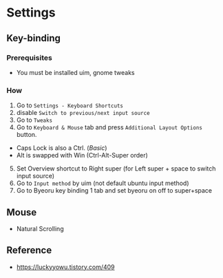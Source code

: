 
# Settings
## Key-binding 
### Prerequisites
* You must be installed uim, gnome tweaks 

### How
1. Go to `Settings - Keyboard Shortcuts`
2. disable `Switch to previous/next input source`
3. Go to `Tweaks`
4. Go to `Keyboard & Mouse` tab and press `Additional Layout Options` button.
  * Caps Lock is also a Ctrl. (*Basic*)
  * Alt is swapped with Win (Ctrl-Alt-Super order)
5. Set Overview shortcut to Right super (for Left super + space to switch input source)
6. Go to `Input method` by uim (not default ubuntu input method)
7. Go to Byeoru key binding 1 tab and set byeoru on off to super+space


## Mouse
* Natural Scrolling

## Reference
* https://luckyyowu.tistory.com/409


